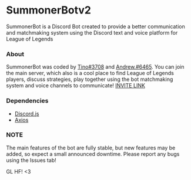 # SummonerBotv2
SummonerBot is a Discord Bot created to provide a better communication and matchmaking system using the Discord text and voice platform for League of Legends

### About
SummonerBot was coded by [Tino#3708](https://github.com/TinoOG) and [Andrew.#6465](https://github.com/Andrewww1).
You can join the main server, which also is a cool place to find League of Legends players, discuss strategies, play together using the bot matchmaking system and voice channels to communicate! [INVITE LINK](https://discord.gg/Kau2HCu)

### Dependencies
* [Discord.js](https://github.com/discordjs/discord.js)
* [Axios](https://github.com/axios/axios)


### NOTE
The main features of the bot are fully stable, but new features may be added, so expect a small announced downtime.
Please report any bugs using the Issues tab!

GL HF! <3

